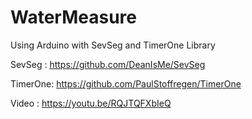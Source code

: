 # WaterMeasure
Using Arduino with SevSeg and TimerOne Library

SevSeg  : https://github.com/DeanIsMe/SevSeg

TimerOne: https://github.com/PaulStoffregen/TimerOne

Video   : https://youtu.be/RQJTQFXbIeQ

